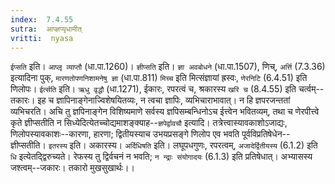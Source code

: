 ```yaml
---
index:  7.4.55
sutra:  आप्ज्ञप्यृधामीत्
vritti:  nyasa
---
```


`ईप्सति` इति। `आप्लृ व्याप्तौ` (धा.पा.1260)। `ज्ञीप्सति` इति। `ज्ञा अवबोधने` (धा.पा.1507), णिच्, `अर्त्ति` (7.3.36) इत्यादिना पुक्, `मारणतोपणनिशामनेषु ज्ञा` (धा.पा.811) `मिच्च` इति मित्संज्ञायां ह्रस्वः, `णेरनिटि` (6.4.51) इति णिलोपः। `ईर्त्सति` इति। `ऋधु वृद्धौ` (धा.1271), ईकारः, रपरत्वं च, श्रकारस्य `खरि च` (8.4.55) इति चर्त्वम्--तकारः।
इह च ज्ञापिनाङ्गेनाज्विशेषयितव्यः, न त्वचा ज्ञापिः, व्यभिचाराभावात्। न हि ज्ञपरजन्ततां व्यभिचरति। अचि तु ज्ञपिनाङ्गेन विशिष्यमाणे सर्वस्य ज्ञपिसम्बन्धिनोऽच ईत्त्वेन भवितव्यम्, तथा च णेरपीत्त्वे कृते ज्ञीप्सतीति न सिध्येदित्येतच्चोद्यमाशङ्क्याह--`ज्ञपेर्द्वावचौ` इत्यादि। तत्रेत्त्वास्यावकाशोऽजाद्यः, णिलोपस्यावकाशः--कारणा, हारणा; द्वितीयस्याच उभयप्रसङ्गे णिलोप एव भवति पूर्वविप्रतिषेधेन--ज्ञीप्सतीति। `इतरस्य` इति। अकारस्य। `अर्दिधिषति` इति। लघूपधगुणः, रपरत्वम्, `अजादेर्द्वितीयस्य` (6.1.2) इति `धि` इत्येतद्द्विरुच्यते। रेफस्य तु द्विर्वचनं न भवति; `न न्द्राः संयोगादयः` (6.1.3) इति प्रतिषेधात्। अभ्यासस्य जश्त्वम्--जकारः। तकारो मुखसुखार्थः।।

